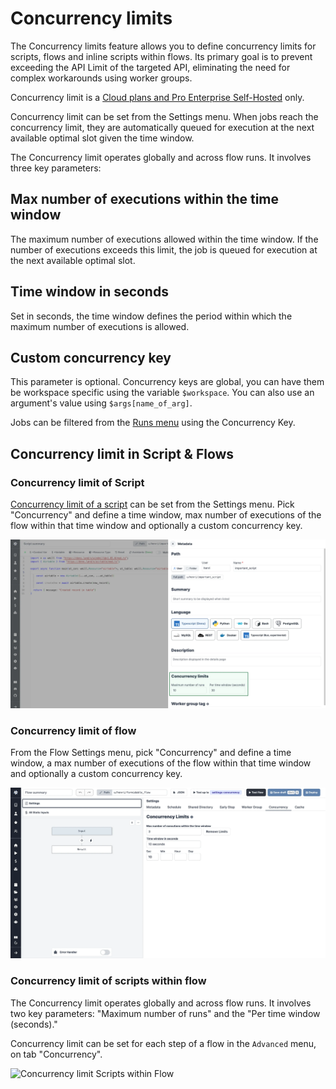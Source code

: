 # Concurrency limits

The Concurrency limits feature allows you to define concurrency limits for scripts, flows and inline scripts within flows. Its primary goal is to prevent exceeding the API Limit of the targeted API, eliminating the need for complex workarounds using worker groups.

Concurrency limit is a [Cloud plans and Pro Enterprise Self-Hosted](/pricing) only.

Concurrency limit can be set from the Settings menu. When jobs reach the concurrency limit, they are automatically queued for execution at the next available optimal slot given the time window.

The Concurrency limit operates globally and across flow runs. It involves three key parameters:

## Max number of executions within the time window

The maximum number of executions allowed within the time window. If the number of executions exceeds this limit, the job is queued for execution at the next available optimal slot.

## Time window in seconds

Set in seconds, the time window defines the period within which the maximum number of executions is allowed.

## Custom concurrency key

This parameter is optional. Concurrency keys are global, you can have them be workspace specific using the variable `$workspace`. You can also use an argument's value using `$args[name_of_arg]`.

Jobs can be filtered from the [Runs menu](../5_monitor_past_and_future_runs/index.mdx) using the Concurrency Key.

## Concurrency limit in Script & Flows

### Concurrency limit of Script

[Concurrency limit of a script](../../script_editor/concurrency_limit.mdx) can be set from the Settings menu. Pick "Concurrency" and define a time window, max number of executions of the flow within that time window and optionally a custom concurrency key.

![Concurrency limit](../../assets/code_editor/concurrency_limit.png.webp)

### Concurrency limit of flow

From the Flow Settings menu, pick "Concurrency" and define a time window, a max number of executions of the flow within that time window and optionally a custom concurrency key.

![Concurrency limit of flow](../../assets/flows/concurrency_flow.png.webp "Concurrency limit of flow")

### Concurrency limit of scripts within flow

The Concurrency limit operates globally and across flow runs. It involves two key parameters: "Maximum number of runs" and the "Per time window (seconds)."

Concurrency limit can be set for each step of a flow in the `Advanced` menu, on tab "Concurrency".

![Concurrency limit Scripts within Flow](../../assets/code_editor/concurrency_limit_flow.png.webp "Concurrency limit Scripts within Flow")